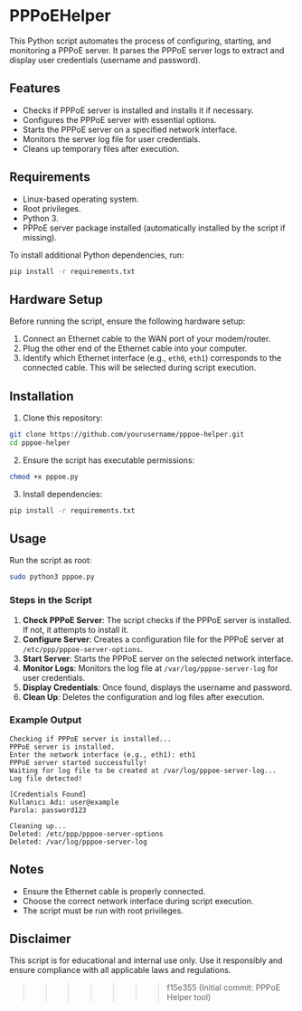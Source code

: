 # PPPoEHelper

This Python script automates the process of configuring, starting, and monitoring a PPPoE server. It parses the PPPoE server logs to extract and display user credentials (username and password).

## Features

- Checks if PPPoE server is installed and installs it if necessary.
- Configures the PPPoE server with essential options.
- Starts the PPPoE server on a specified network interface.
- Monitors the server log file for user credentials.
- Cleans up temporary files after execution.

## Requirements

- Linux-based operating system.
- Root privileges.
- Python 3.
- PPPoE server package installed (automatically installed by the script if missing).

To install additional Python dependencies, run:

```bash
pip install -r requirements.txt
```

## Hardware Setup

Before running the script, ensure the following hardware setup:

1. Connect an Ethernet cable to the WAN port of your modem/router.
2. Plug the other end of the Ethernet cable into your computer.
3. Identify which Ethernet interface (e.g., `eth0`, `eth1`) corresponds to the connected cable. This will be selected during script execution.

## Installation

1. Clone this repository:

```bash
git clone https://github.com/yourusername/pppoe-helper.git
cd pppoe-helper
```

2. Ensure the script has executable permissions:

```bash
chmod +x pppoe.py
```

3. Install dependencies:

```bash
pip install -r requirements.txt
```

## Usage

Run the script as root:

```bash
sudo python3 pppoe.py
```

### Steps in the Script

1. **Check PPPoE Server**: The script checks if the PPPoE server is installed. If not, it attempts to install it.
2. **Configure Server**: Creates a configuration file for the PPPoE server at `/etc/ppp/pppoe-server-options`.
3. **Start Server**: Starts the PPPoE server on the selected network interface.
4. **Monitor Logs**: Monitors the log file at `/var/log/pppoe-server-log` for user credentials.
5. **Display Credentials**: Once found, displays the username and password.
6. **Clean Up**: Deletes the configuration and log files after execution.

### Example Output

```plaintext
Checking if PPPoE server is installed...
PPPoE server is installed.
Enter the network interface (e.g., eth1): eth1
PPPoE server started successfully!
Waiting for log file to be created at /var/log/pppoe-server-log...
Log file detected!

[Credentials Found]
Kullanıcı Adı: user@example
Parola: password123

Cleaning up...
Deleted: /etc/ppp/pppoe-server-options
Deleted: /var/log/pppoe-server-log
```

## Notes

- Ensure the Ethernet cable is properly connected.
- Choose the correct network interface during script execution.
- The script must be run with root privileges.

## Disclaimer

This script is for educational and internal use only. Use it responsibly and ensure compliance with all applicable laws and regulations.
>>>>>>> f15e355 (Initial commit: PPPoE Helper tool)

